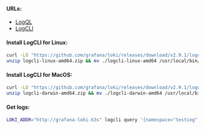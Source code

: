 #### URLs:
- [LogQL](https://grafana.com/docs/loki/latest/logql/)
- [LogCLI](https://grafana.com/docs/loki/latest/tools/logcli/)

#### Install LogCLI for Linux:
```bash
curl -LO "https://github.com/grafana/loki/releases/download/v2.9.1/logcli-linux-amd64.zip" && \
unzip logcli-linux-amd64.zip && mv ./logcli-linux-amd64 /usr/local/bin/logcli && rm -f logcli-linux-amd64.zip
```

#### Install LogCLI for MacOS:
```bash
curl -LO "https://github.com/grafana/loki/releases/download/v2.9.1/logcli-darwin-amd64.zip" && \
unzip logcli-darwin-amd64.zip && mv ./logcli-darwin-amd64 /usr/local/bin/logcli && rm -f logcli-darwin-amd64.zip
```

#### Get logs:
```bash
LOKI_ADDR="http://grafana-loki.k3s" logcli query '{namespace="testing",pod="test-app-1",container="app"}'
```
